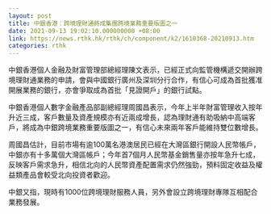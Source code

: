 ```yaml
---
layout: post
title: 中銀香港：跨境理財通將成集團跨境業務重要版圖之一
date: 2021-09-13 19:02:10.000000000 +08:00
link: https://news.rthk.hk/rthk/ch/component/k2/1610368-20210913.htm
categories: rthk
---
```


中銀香港個人金融及財富管理部總經理陳文表示，已經正式向監管機構遞交開辦跨境理財通業務的申請，會與中國銀行廣州及深圳分行合作，有信心可成為首批獲准開展業務的銀行，亦會爭取成為首批「見證開戶」的銀行試點。

中銀香港個人數字金融產品部副總經理周國昌表示，今年上半年財富管理收入按年升近三成，客戶數量及資產規模亦有近兩成增長，認為理財通有助吸納中高端客戶，將成為中銀跨境業務重要版圖之一，有信心未來兩年客戶能維持雙位數增長。

周國昌估計，目前市場有逾100萬名港澳居民已經在大灣區銀行開設人民幣帳戶，中銀亦有十多萬個大灣區帳戶；今年首7個月人民幣基金銷售量亦按年急升七成，反映客戶需求急升，相信北向的人民幣資產配置需求仍然強勁，預料固定收益及權益類產品會較受北向投資者歡迎。

中銀又指，現時有1000位跨境理財服務人員，另外會設立跨境理財專隊互相配合業務發展。
